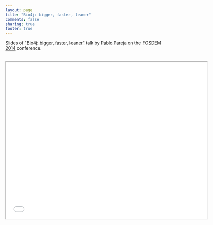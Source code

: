 ```yaml
---
layout: page
title: "Bio4j: bigger, faster, leaner"
comments: false
sharing: true
footer: true
---
```


Slides of ["Bio4j: bigger, faster, leaner"](https://fosdem.org/2014/schedule/event/graphdevroom_bio4j_2/) talk by [Pablo Pareja](/ppareja) on the [FOSDEM 2014](https://fosdem.org/2014/) conference.

<br>

<iframe class="frame" width="640" height="500" allowfullscreen mozallowfullscreen webkitallowfullscreen src="embedder.html#raw.bio4j-bigger-faster-leaner.html">
  
<br>

Bio4j is a high-performance cloud-enabled graph-based bioinformatics data platform. It integrates most data available in UniProt KB (SwissProt + Trembl), Gene Ontology (GO), UniRef (50, 90, 100), RefSeq, NCBI taxonomy, and Expasy Enzyme DBs. Data is organized in a way semantically equivalent to what it represents in the graph structure, and thanks to this, queries which would even be impossible to perform with a standard Relational DB can just take a couple of seconds with Bio4j.

This year has seen important updates and new developments on Bio4j. It now includes 1.216.993.547 relationships and 190.625.351 nodes, almost triple the figures from one year ago. We have introduced a new level of abstraction for the domain model, by decoupling the inner database implementation from the relationships among entities themselves. Interfaces has been developed for each node and relationship present in the database, including methods to access both the properties of the entity it represents and utility methods that allow to easily navigate to the entities that will be linked to it.

Implementing that set of interfaces we have developed another layer for the domain model using Blueprints, the de-facto graph data model standard, making the domain model independent from the choice of database technology. Building on that, we now offer specifically tuned data binary distributions for TitanDB, yielding a dramatic increase in performance due to vertex-local edge-typed indexes.

Bio4j is open source, available under the AGPLv3 license.
